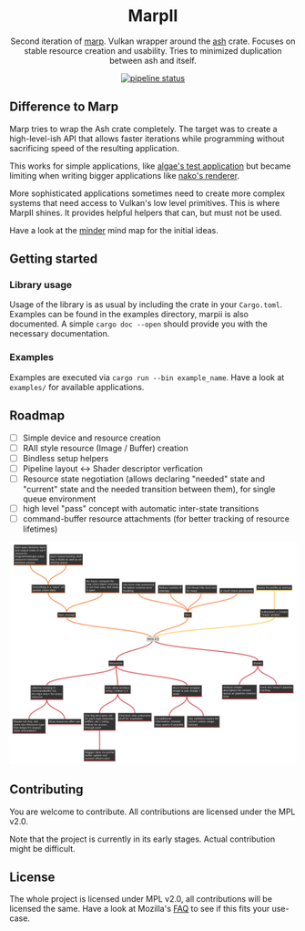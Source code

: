 <div align="center">

# MarpII

Second iteration of [marp](gitlab.com/tendsinmende/marp). Vulkan wrapper around the [ash](crates.io/crates/ash) crate. Focuses on stable resource creation and usability. Tries to minimized duplication between ash and itself.

[![pipeline status](https://gitlab.com/tendsinmende/algae/badges/main/pipeline.svg)](https://gitlab.com/tendsinmende/marpii/-/commits/main)

</div>

## Difference to Marp
Marp tries to wrap the Ash crate completely. The target was to create a high-level-ish API that allows faster iterations while programming without sacrificing speed of the resulting application.

This works for simple applications, like [algae's test application](https://gitlab.com/tendsinmende/algae/-/tree/main/crates/vulkan_runner) but became limiting when writing bigger applications like [nako's renderer](https://gitlab.com/tendsinmende/nako/-/tree/main/crates/nakorender).

More sophisticated applications sometimes need to create more complex systems that need access to Vulkan's low level primitives. This is where MarpII shines. It provides helpful helpers that can, but must not be used.

Have a look at the [minder](https://flathub.org/apps/details/com.github.phase1geo.minder) mind map for the initial ideas.

## Getting started

### Library usage

Usage of the library is as usual by including the crate in your `Cargo.toml`.
Examples can be found in the examples directory, marpii is also documented. A simple `cargo doc --open` should provide you with the necessary documentation.

### Examples

Examples are executed via `cargo run --bin example_name`. Have a look at `examples/` for available applications.


## Roadmap
- [ ] Simple device and resource creation
- [ ] RAII style resource (Image / Buffer) creation
- [ ] Bindless setup helpers
- [ ] Pipeline layout <-> Shader descriptor verfication
- [ ] Resource state negotiation (allows declaring "needed" state and "current" state and the needed transition between them), for single queue environment
- [ ] high level "pass" concept with automatic inter-state transitions
- [ ] command-buffer resource attachments (for better tracking of resource lifetimes)

![Initial mind map](resources/initialMindMap.svg)

## Contributing

You are welcome to contribute. All contributions are licensed under the MPL v2.0.

Note that the project is currently in its early stages. Actual contribution might be difficult.

## License

The whole project is licensed under MPL v2.0, all contributions will be licensed the same. Have a look at Mozilla's [FAQ](https://www.mozilla.org/en-US/MPL/2.0/FAQ/) to see if this fits your use-case.
